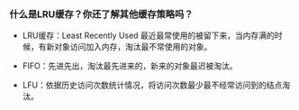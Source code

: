 ### 什么是LRU缓存？你还了解其他缓存策略吗？

- LRU缓存：Least Recently Used 最近最常使用的被留下来，当内存满的时候，有新对象访问加入内存，淘汰最不常使用的对象。

- FIFO：先进先出，淘汰最先进来的，新来的对象最迟被淘汰。
- LFU：依据历史访问次数统计情况，将访问次数最少最不经常访问到的结点淘汰。
